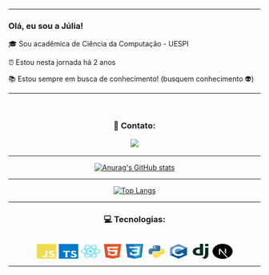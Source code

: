 
 <hr>
 
 <h3> Olá, eu sou a Júlia! </h3>
 
<p> 🎓 Sou acadêmica de Ciência da Computação - UESPI </p>

<p> ⏰ Estou nesta jornada há 2 anos </p>

<p> 📚 Estou sempre em busca de conhecimento! (busquem conhecimento 👽) </p>

 <hr>
 
<div align="center"><br> 

 ### 👤 Contato:
 
<div> 
 <div align="center">
  <a href="https://www.linkedin.com/in/julia-meneses/" target="_blank">
        <img src="https://img.shields.io/badge/LinkedIn-0077B5?style=for-the-badge&logo=linkedin&logoColor=white" target="_blank">
  </a>
</div>


<hr>

      
[![Anurag's GitHub stats](https://github-readme-stats.vercel.app/api?username=juliamscc&theme=dracula)](https://github.com/juliamscc/github-readme-stats)


<hr>


[![Top Langs](https://github-readme-stats.vercel.app/api/top-langs/?username=juliamscc&theme=dracula)](https://github.com/juliamscc/github-readme-stats)


<hr>
 
 
<div align="center">

 ### 💻 Tecnologias:
 
</div>
 
 
<div align="center"><br>
  <img align="center" alt="jovius-dsg-Js" height="30" width="40" src="https://raw.githubusercontent.com/devicons/devicon/master/icons/javascript/javascript-plain.svg">
  <img align="center" alt="jovius-dsg-Ts" height="30" width="40" src="https://raw.githubusercontent.com/devicons/devicon/master/icons/typescript/typescript-plain.svg">
  <img align="center" alt="jovius-dsg-React" height="30" width="40" src="https://raw.githubusercontent.com/devicons/devicon/master/icons/react/react-original.svg">
  <img align="center" alt="jovius-dsg-HTML" height="30" width="40" src="https://raw.githubusercontent.com/devicons/devicon/master/icons/html5/html5-original.svg">
  <img align="center" alt="jovius-dsg-CSS" height="30" width="40" src="https://raw.githubusercontent.com/devicons/devicon/master/icons/css3/css3-original.svg">
  <img align="center" alt="jovius-dsg-Python" height="30" width="40" src="https://github.com/devicons/devicon/blob/master/icons/python/python-original.svg">
  <img align="center" alt="jovius-dsg-Python" height="30" width="40" src="https://github.com/devicons/devicon/blob/master/icons/c/c-original.svg">
  <img align="center" alt="jovius-dsg-Python" height="30" width="40" src="https://github.com/devicons/devicon/blob/master/icons/django/django-plain.svg">
  <img align="center" alt="jovius-dsg-Python" height="30" width="40" src="https://github.com/devicons/devicon/blob/master/icons/nextjs/nextjs-original.svg"
  <img align="center" alt="jovius-dsg-Python" height="30" width="40" src="https://github.com/devicons/devicon/blob/master/icons/php/php-original.svg">

 <hr>

